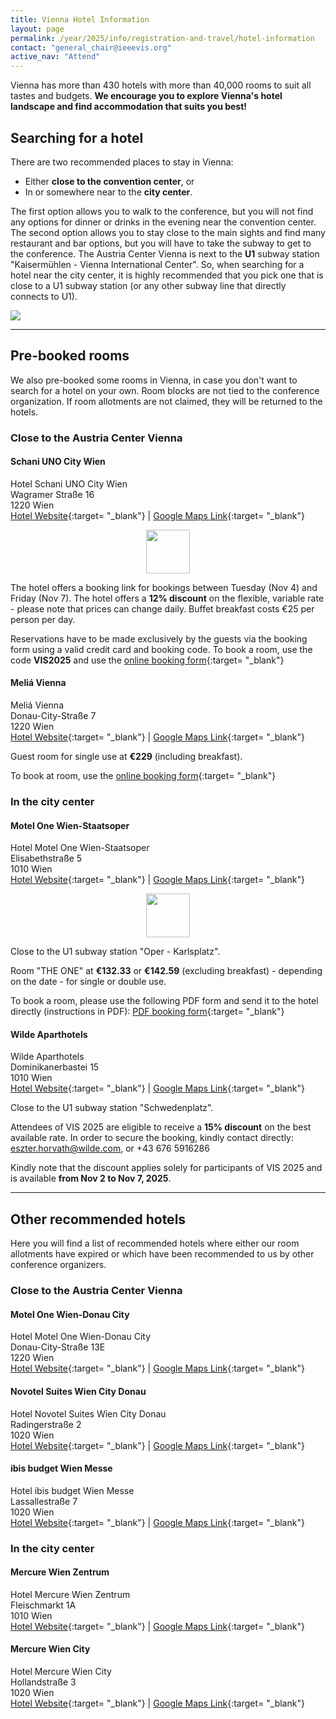 ```yaml
---
title: Vienna Hotel Information
layout: page
permalink: /year/2025/info/registration-and-travel/hotel-information
contact: "general_chair@ieeevis.org"
active_nav: "Attend"
---
```


Vienna has more than 430 hotels with more than 40,000 rooms to suit all tastes and budgets.
**We encourage you to explore Vienna's hotel landscape and find accommodation that suits you best!**

<!-- ---------------------------------------------------------------------------------- -->
## Searching for a hotel

There are two recommended places to stay in Vienna:
* Either **close to the convention center**, or
* In or somewhere near to the **city center**.

The first option allows you to walk to the conference, but you will not find any options for dinner or drinks in the evening near the convention center.
The second option allows you to stay close to the main sights and find many restaurant and bar options, but you will have to take the subway to get to the conference.
The Austria Center Vienna is next to the **U1** subway station "Kaisermühlen - Vienna International Center".
So, when searching for a hotel near the city center, it is highly recommended that you pick one that is close to a U1 subway station (or any other subway line that directly connects to U1).

<p>
  <img src="/year/2025/assets/venue-and-travel/vienna-locations.jpg" />
</p>

<hr />


<!-- ---------------------------------------------------------------------------------- -->
## Pre-booked rooms

We also pre-booked some rooms in Vienna, in case you don't want to search for a hotel on your own.
Room blocks are not tied to the conference organization. If room allotments are not claimed, they will be returned to the hotels.

<!-- ---------------------------------------------------------------------------------- -->
### Close to the Austria Center Vienna

#### Schani UNO City Wien
Hotel Schani UNO City Wien<br />
Wagramer Straße 16<br />
1220 Wien<br />
[Hotel Website](https://www.schanihotels.com/hotels/hotel-schani-uno-city){:target= "_blank"} | [Google Maps Link](https://maps.app.goo.gl/wVQBiCgmrRzKJdFU9){:target= "_blank"}

<p style="text-align:center;">
  <img src="/year/2025/assets/venue-and-travel/green_hotel.png" height="70" />
</p>

The hotel offers a booking link for bookings between Tuesday (Nov 4) and Friday (Nov 7).
The hotel offers a **12% discount** on the flexible, variable rate - please note that prices can change daily.
Buffet breakfast costs €25 per person per day.

Reservations have to be made exclusively by the guests via the booking form using a valid credit card and booking code.
To book a room, use the code **VIS2025** and use the [online booking form](https://my.schanihotels.com/search/offers?PROMO_CODE=VIS2025&ADULTS=1&CHILDREN=&ARRIVAL=2025-11-04&DEPARTURE=2025-11-07&PROPERTY_IDS=VIEUNO){:target= "_blank"}

#### Meliá Vienna
Meliá Vienna<br />
Donau-City-Straße 7<br />
1220 Wien<br />
[Hotel Website](https://www.melia.com/de/hotels/osterreich/wien/melia-vienna){:target= "_blank"} | [Google Maps Link](https://maps.app.goo.gl/68Nfdf8j9RY1ogeDA){:target= "_blank"}

Guest room for single use at **€229** (including breakfast).

To book at room, use the [online booking form](https://events.melia.com/en/events/melia-vienna/IEEE-Computer-Society-2025){:target= "_blank"}


<!-- ---------------------------------------------------------------------------------- -->
### In the city center

#### Motel One Wien-Staatsoper
Hotel Motel One Wien-Staatsoper<br />
Elisabethstraße 5<br />
1010 Wien<br />
[Hotel Website](https://www.motel-one.com/de/hotels/wien/hotel-wien-staatsoper){:target= "_blank"} | [Google Maps Link](https://maps.app.goo.gl/iDm9FCG9EB8SiZ789){:target= "_blank"}

<p style="text-align:center;">
  <img src="/year/2025/assets/venue-and-travel/green_hotel.png" height="70" />
</p>

Close to the U1 subway station "Oper - Karlsplatz".

Room "THE ONE" at **€132.33** or **€142.59** (excluding breakfast) - depending on the date - for single or double use.

To book a room, please use the following PDF form and send it to the hotel directly (instructions in PDF):
[PDF booking form](/year/2025/assets/venue-and-travel/MotelOne_Abrufformular.pdf){:target= "_blank"}


#### Wilde Aparthotels
Wilde Aparthotels<br />
Dominikanerbastei 15<br />
1010 Wien<br />
[Hotel Website](https://www.wilde.com/vienna){:target= "_blank"} | [Google Maps Link](https://maps.app.goo.gl/4f3NF9oJpPCNdtzx7){:target= "_blank"}

Close to the U1 subway station "Schwedenplatz".

Attendees of VIS 2025 are eligible to receive a **15% discount** on the best available rate.
In order to secure the booking, kindly contact directly: [eszter.horvath@wilde.com](mailto:eszter.horvath@wilde.com), or +43 676 5916286

Kindly note that the discount applies solely for participants of VIS 2025 and is available **from Nov 2 to Nov 7, 2025**.

<hr />

<!-- ---------------------------------------------------------------------------------- -->
## Other recommended hotels

Here you will find a list of recommended hotels where either our room allotments have expired or which have been recommended to us by other conference organizers.

<!-- ---------------------------------------------------------------------------------- -->
### Close to the Austria Center Vienna

#### Motel One Wien-Donau City
Hotel Motel One Wien-Donau City<br />
Donau-City-Straße 13E<br />
1220 Wien<br />
[Hotel Website](https://www.motel-one.com/de/hotels/wien/hotel-wien-donau-city/){:target= "_blank"} | [Google Maps Link](https://maps.app.goo.gl/GcioFZZg8MrkgGVBA){:target= "_blank"}

#### Novotel Suites Wien City Donau
Hotel Novotel Suites Wien City Donau<br />
Radingerstraße 2<br />
1020 Wien<br />
[Hotel Website](https://all.accor.com/hotel/3720/index.en.shtml){:target= "_blank"} | [Google Maps Link](https://maps.app.goo.gl/9bcXTM7NYM7U1KYX9){:target= "_blank"}

#### ibis budget Wien Messe
Hotel ibis budget Wien Messe<br />
Lassallestraße 7<br />
1020 Wien<br />
[Hotel Website](https://all.accor.com/hotel/7098/index.en.shtml){:target= "_blank"} | [Google Maps Link](https://maps.app.goo.gl/xfGXPg8619acpU65A){:target= "_blank"}


<!-- ---------------------------------------------------------------------------------- -->
### In the city center

#### Mercure Wien Zentrum
Hotel Mercure Wien Zentrum<br />
Fleischmarkt 1A<br />
1010 Wien<br />
[Hotel Website](https://all.accor.com/hotel/0781/index.en.shtml){:target= "_blank"} | [Google Maps Link](https://maps.app.goo.gl/VgPjJWineBMpaK3WA){:target= "_blank"}

#### Mercure Wien City
Hotel Mercure Wien City<br />
Hollandstraße 3<br />
1020 Wien<br />
[Hotel Website](https://all.accor.com/hotel/1568/index.en.shtml){:target= "_blank"} | [Google Maps Link](https://maps.app.goo.gl/MAhg5FoUzBsLHP677){:target= "_blank"}
